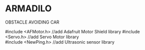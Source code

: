 # ARMADILO 
OBSTACLE AVOIDING CAR

#include <AFMotor.h>      //add Adafruit Motor Shield library
#include <Servo.h>        //add Servo Motor library            
#include <NewPing.h>      //add Ultrasonic sensor library


